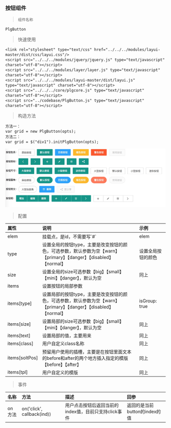 ### 按钮组件

> ```
> 组件名称
> ```

```
PlgButton
```

> 快速使用

```
<link rel="stylesheet" type="text/css" href="../../../modules/layui-master/dist/css/layui.css"/>
<script src="../../../modules/jquery/jquery.js" type="text/javascript" charset="utf-8"></script>
<script src="../../../modules/layer/layer.js" type="text/javascript" charset="utf-8"></script>
<script src="../../../modules/layui-master/dist/layui.js" type="text/javascript" charset="utf-8"></script>
<script src="../../../core/plgcore.js" type="text/javascript" charset="utf-8"></script>
<script src="../codebase/PlgButton.js" type="text/javascript" charset="utf-8"></script>
```

> 构造方法

```
方法一：
var grid = new PlgButton(opts);
方法二：
var grid = $("div1").initPlgButton(opts);
```

![](/assets/plgbtn.png)

> 配置

| 属性 | 说明 | 示例 |
| :--- | :--- | :--- |
| elem | 挂载点，是id，不需要写\`\#\` | elem |
| type | 设置全局的按钮type，主要是改变按钮的颜色，可选参数，默认参数为空【warn】【primary】【danger】【disabled】  【normal】 | 设置全局按钮的颜色 |
| size | 设置全局的size可选参数【big】【small】【mini】【danger】，默认为空 | 同上 |
| items | 设置按钮的局部参数 |  |
| items\[type\] | 设置局部的按钮type，主要是改变按钮的颜色，可选参数，默认参数为空【warn】【primary】【danger】【disabled】  【normal】 | isGroup: true |
| items\[size\] | 设置局部的size可选参数【big】【small】【mini】【danger】，默认为空 | 同上 |
| items\[text\] | 设置局部的值，主要用来 | 同上 |
| items\[class\] | 用户自定义class名称 | 同上 |
| items\[soltPos\] | 预留用户使用的插槽，主要是在按钮里面文本的before和after的两个地方插入指定的模版【before】【after】 | 同上 |
| items\[tpl\] | 用户自定义的模版 | 同上 |

> 事件

| 名称 | 方法 | 描述 | 回参 |
| :--- | :--- | :--- | :--- |
| on 方法 | on\('click', callback\(ind\)\) | 用户点击按钮后返回当前的index值，目前只支持click事件 | 返回的是当前button的index的值 |



